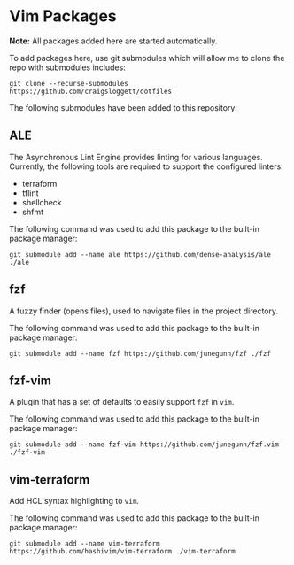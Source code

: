 # Vim Packages

**Note:** All packages added here are started automatically.

To add packages here, use git submodules which will allow me to clone
the repo with submodules includes:

```shell
git clone --recurse-submodules https://github.com/craigsloggett/dotfiles
```

The following submodules have been added to this repository:

## ALE

The Asynchronous Lint Engine provides linting for various languages. Currently,
the following tools are required to support the configured linters:

 - terraform
 - tflint
 - shellcheck
 - shfmt

The following command was used to add this package to the built-in package manager:

```shell
git submodule add --name ale https://github.com/dense-analysis/ale ./ale
```

## fzf

A fuzzy finder (opens files), used to navigate files in the project directory.

The following command was used to add this package to the built-in package manager:

```shell
git submodule add --name fzf https://github.com/junegunn/fzf ./fzf
```

## fzf-vim

A plugin that has a set of defaults to easily support `fzf` in `vim`.

The following command was used to add this package to the built-in package manager:

```shell
git submodule add --name fzf-vim https://github.com/junegunn/fzf.vim ./fzf-vim
```

## vim-terraform

Add HCL syntax highlighting to `vim`.

The following command was used to add this package to the built-in package manager:

```shell
git submodule add --name vim-terraform https://github.com/hashivim/vim-terraform ./vim-terraform
```
